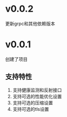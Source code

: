 # v0.0.2

更新grpc和其他依赖版本

# v0.0.1

创建了项目

## 支持特性

1. 支持健康监测和反射接口
2. 支持可选的性能优化设置
3. 支持可选的压缩设置
4. 支持可选的tls设置
